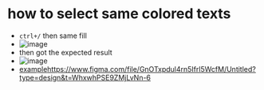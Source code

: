 # how to select same colored texts
* `ctrl+/` then same fill
* ![image](https://github.com/jamad/jamad.github.io/assets/949913/305cd848-7b18-4436-80ea-6b6119ef0f52)
* then got the expected result
* ![image](https://github.com/jamad/jamad.github.io/assets/949913/d2565c27-e6f7-434d-9bd1-165f02ab8de7)
* [example](https://www.figma.com/file/GnOTxpdul4rn5Ifrl5WcfM/Untitled?type=design&t=WhxwhPSE9ZMjLvNn-6)https://www.figma.com/file/GnOTxpdul4rn5Ifrl5WcfM/Untitled?type=design&t=WhxwhPSE9ZMjLvNn-6 

